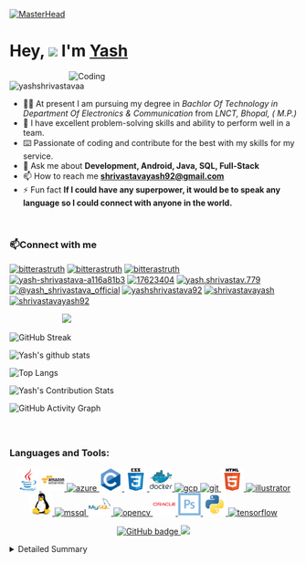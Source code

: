 [![MasterHead](https://media-exp1.licdn.com/dms/image/C5616AQGcUeV60YI88Q/profile-displaybackgroundimage-shrink_350_1400/0/1642927514778?e=1649289600&v=beta&t=D-njtssz8AdNp_GSmA-XRRjUH_RRPuncSJM4iMJwXhA)](https://github.com/yashshrivastavaa)

# <h1 align="left">Hey, <img src="https://github.com/TheDudeThatCode/TheDudeThatCode/blob/master/Assets/Hi.gif" width="29px"> I'm [Yash](https://www.linkedin.com/in/yash-shrivastava-a116a81b3/)</h1>
<img align="right" alt="Coding" width="400" src="https://cdn.dribbble.com/users/1162077/screenshots/3848914/programmer.gif">
<p align="left"> <img src="https://komarev.com/ghpvc/?username=yashshrivastavaa&label=Profile%20views&color=0e75b6&style=flat" alt="yashshrivastavaa" /> </p>

- 👨‍🎓 At present I am pursuing my degree in *Bachlor Of Technology in Department Of Electronics & Communication* from *LNCT, Bhopal, ( M.P.)*
- 🧠 I have excellent problem-solving skills and ability to perform well in a team.
- ⌨️ Passionate of coding and contribute for the best with my skills for my service.
- 💬 Ask me about **Development, Android, Java, SQL, Full-Stack**
- 📫 How to reach me **shrivastavayash92@gmail.com**
- ⚡ Fun fact **If I could have any superpower, it would be to speak any language so I could connect with anyone in the world.**


&ensp;&ensp;&ensp;&ensp;&ensp;&ensp;
&ensp;&ensp;&ensp;&ensp;&ensp;&ensp;
### 📫Connect with me  
<p align="Left">
<a href="https://www.linkedin.com/in/yash-shrivastava-a116a81b3/" target="blank"><img align="center" src="https://www.vectorlogo.zone/logos/linkedin/linkedin-icon.svg" alt="bitterastruth" height="30" width="40" /></a>
<a href="https://api.whatsapp.com/send?phone=918109369496&text=Hey%20my%20name%20is......." target="blank"><img align="center" src="https://www.vectorlogo.zone/logos/whatsapp/whatsapp-icon.svg" alt="bitterastruth" height="30" width="40" /></a>
<a href="https://twitter.com/bitterastruth" target="blank"><img align="center" src="https://raw.githubusercontent.com/rahuldkjain/github-profile-readme-generator/master/src/images/icons/Social/twitter.svg" alt="bitterastruth" height="30" width="40" /></a>
<a href="https://linkedin.com/in/yash-shrivastava-a116a81b3" target="blank"><img align="center" src="https://raw.githubusercontent.com/rahuldkjain/github-profile-readme-generator/master/src/images/icons/Social/linked-in-alt.svg" alt="yash-shrivastava-a116a81b3" height="30" width="40" /></a>
<a href="https://stackoverflow.com/users/17623404" target="blank"><img align="center" src="https://raw.githubusercontent.com/rahuldkjain/github-profile-readme-generator/master/src/images/icons/Social/stack-overflow.svg" alt="17623404" height="30" width="40" /></a>
<a href="https://fb.com/yash.shrivastav.779" target="blank"><img align="center" src="https://raw.githubusercontent.com/rahuldkjain/github-profile-readme-generator/master/src/images/icons/Social/facebook.svg" alt="yash.shrivastav.779" height="30" width="40" /></a>
<a href="https://instagram.com/@yash_shrivastava_official" target="blank"><img align="center" src="https://raw.githubusercontent.com/rahuldkjain/github-profile-readme-generator/master/src/images/icons/Social/instagram.svg" alt="@yash_shrivastava_official" height="30" width="40" /></a>
<a href="https://www.youtube.com/c/yashshrivastava92" target="blank"><img align="center" src="https://raw.githubusercontent.com/rahuldkjain/github-profile-readme-generator/master/src/images/icons/Social/youtube.svg" alt="yashshrivastava92" height="30" width="40" /></a>
<a href="https://www.hackerrank.com/shrivastavayash" target="blank"><img align="center" src="https://raw.githubusercontent.com/rahuldkjain/github-profile-readme-generator/master/src/images/icons/Social/hackerrank.svg" alt="shrivastavayash" height="30" width="40" /></a>
<a href="https://www.leetcode.com/shrivastavayash92" target="blank"><img align="center" src="https://raw.githubusercontent.com/rahuldkjain/github-profile-readme-generator/master/src/images/icons/Social/leet-code.svg" alt="shrivastavayash92" height="30" width="40" /></a>
</p>
&ensp;&ensp;&ensp;&ensp;&ensp;&ensp;
&ensp;&ensp;&ensp;&ensp;&ensp;&ensp;

<img src="https://github-profile-trophy.vercel.app/?username=yashshrivastavaa&theme=vision-friendly-dark&date_format=M%20j%5B%2C%20Y%5D&column=4&margin-w=15&margin-h=15">

![GitHub Streak](https://github-readme-streak-stats.herokuapp.com/?user=yashshrivastavaa&theme=vision-friendly-dark&date_format=M%20j%5B%2C%20Y%5D&count_private=true)

![Yash's github stats](https://github-readme-stats.vercel.app/api?username=yashshrivastavaa&show_icons=true&hide_border=false&theme=vision-friendly-dark&date_format=M%20j%5B%2C%20Y%5D&count_private=true) 

![Top Langs](https://github-readme-stats.vercel.app/api/top-langs/?username=yashshrivastavaa&layout=compact&theme=vision-friendly-dark&date_format=M%20j%5B%2C%20Y%5D)

![Yash's Contribution Stats](https://github-contribution-stats.vercel.app/api/?username=yashshrivastavaa&layout=compact&theme=react-dark&date_format=M%20j%5B%2C%20Y%5D)

![GitHub Activity Graph](https://activity-graph.herokuapp.com/graph?username=yashshrivastavaa&theme=react-dark&date_format=M%20j%5B%2C%20Y%5D&count_private=true)  

&ensp;&ensp;&ensp;&ensp;&ensp;&ensp;
&ensp;&ensp;&ensp;&ensp;&ensp;&ensp;
&ensp;&ensp;&ensp;&ensp;&ensp;&ensp;
&ensp;&ensp;&ensp;&ensp;&ensp;&ensp;

## <h3 align="left">Languages and Tools:</h3>
<p align="Center">  <a href="https://www.java.com" target="_blank" rel="noreferrer"> <img src="https://raw.githubusercontent.com/devicons/devicon/master/icons/java/java-original.svg" alt="java" width="40" height="40"/> </a> <a href="https://aws.amazon.com" target="_blank" rel="noreferrer"> <img src="https://raw.githubusercontent.com/devicons/devicon/master/icons/amazonwebservices/amazonwebservices-original-wordmark.svg" alt="aws" width="40" height="40"/> </a> <a href="https://azure.microsoft.com/en-in/" target="_blank" rel="noreferrer"> <img src="https://www.vectorlogo.zone/logos/microsoft_azure/microsoft_azure-icon.svg" alt="azure" width="40" height="40"/> </a> <a href="https://www.cprogramming.com/" target="_blank" rel="noreferrer"> <img src="https://raw.githubusercontent.com/devicons/devicon/master/icons/c/c-original.svg" alt="c" width="40" height="40"/> </a> <a href="https://www.w3schools.com/css/" target="_blank" rel="noreferrer"> <img src="https://raw.githubusercontent.com/devicons/devicon/master/icons/css3/css3-original-wordmark.svg" alt="css3" width="40" height="40"/> </a> <a href="https://www.docker.com/" target="_blank" rel="noreferrer"> <img src="https://raw.githubusercontent.com/devicons/devicon/master/icons/docker/docker-original-wordmark.svg" alt="docker" width="40" height="40"/> </a> <a href="https://cloud.google.com" target="_blank" rel="noreferrer"> <img src="https://www.vectorlogo.zone/logos/google_cloud/google_cloud-icon.svg" alt="gcp" width="40" height="40"/> </a> <a href="https://git-scm.com/" target="_blank" rel="noreferrer"> <img src="https://www.vectorlogo.zone/logos/git-scm/git-scm-icon.svg" alt="git" width="40" height="40"/> </a> <a href="https://www.w3.org/html/" target="_blank" rel="noreferrer"> <img src="https://raw.githubusercontent.com/devicons/devicon/master/icons/html5/html5-original-wordmark.svg" alt="html5" width="40" height="40"/> </a> <a href="https://www.adobe.com/in/products/illustrator.html" target="_blank" rel="noreferrer"> <img src="https://www.vectorlogo.zone/logos/adobe_illustrator/adobe_illustrator-icon.svg" alt="illustrator" width="40" height="40"/> </a><a href="https://www.linux.org/" target="_blank" rel="noreferrer"> <img src="https://raw.githubusercontent.com/devicons/devicon/master/icons/linux/linux-original.svg" alt="linux" width="40" height="40"/> </a> <a href="https://www.microsoft.com/en-us/sql-server" target="_blank" rel="noreferrer"> <img src="https://www.svgrepo.com/show/303229/microsoft-sql-server-logo.svg" alt="mssql" width="40" height="40"/> </a> <a href="https://www.mysql.com/" target="_blank" rel="noreferrer"> <img src="https://raw.githubusercontent.com/devicons/devicon/master/icons/mysql/mysql-original-wordmark.svg" alt="mysql" width="40" height="40"/> </a> <a href="https://opencv.org/" target="_blank" rel="noreferrer"> <img src="https://www.vectorlogo.zone/logos/opencv/opencv-icon.svg" alt="opencv" width="40" height="40"/> </a> <a href="https://www.oracle.com/" target="_blank" rel="noreferrer"> <img src="https://raw.githubusercontent.com/devicons/devicon/master/icons/oracle/oracle-original.svg" alt="oracle" width="40" height="40"/> </a> <a href="https://www.photoshop.com/en" target="_blank" rel="noreferrer"> <img src="https://raw.githubusercontent.com/devicons/devicon/master/icons/photoshop/photoshop-line.svg" alt="photoshop" width="40" height="40"/> </a> <a href="https://www.python.org" target="_blank" rel="noreferrer"> <img src="https://raw.githubusercontent.com/devicons/devicon/master/icons/python/python-original.svg" alt="python" width="40" height="40"/> </a> <a href="https://www.tensorflow.org" target="_blank" rel="noreferrer"> <img src="https://www.vectorlogo.zone/logos/tensorflow/tensorflow-icon.svg" alt="tensorflow" width="40" height="40"/> </a> </p>



<p align="center">
<a href="https://github.com/yashshrivastavaa?tab=followers">
    <img src="https://img.shields.io/github/followers/yashshrivastavaa?label=Followers&logo=GitHub&style=for-the-badge" alt="GitHub badge" />
  </a>
  <a href="https://twitter.com/intent/follow?screen_name=BitterAsTruth">
    <img src="https://img.shields.io/twitter/follow/BitterAsTruth?label=Twitter&logo=twitter&style=for-the-badge" />
  </a>
    
 </p>
 


<details>
<summary>Detailed Summary</summary>
<br>
    
![Metrics](https://metrics.lecoq.io/yashshrivastavaa?template=classic&activity=1&followup=1&languages=1&lines=1&people=1&activity.limit=5&activity.days=14&activity.filter=all&activity.visibility=all&activity.timestamps=false&languages.colors=github&languages.threshold=0%25&people.limit=28&people.size=28&people.types=followers%2C%20following&people.identicons=false&people.shuffle=false&config.timezone=Asia%2FCalcutta&config.twemoji=true)
    
</details>

